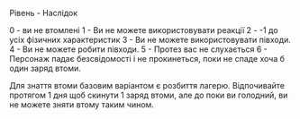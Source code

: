 Рівень - Наслідок

0 - ви не втомлені
1 - Ви не можете використовувати реакції
2 - -1 до усіх фізичних характеристик
3 - Ви не можете використовувати півходи.
4 - Ви не можете робити півходи.
5 - Протез вас не слухається
6 - Персонаж падає безсвідомості і не прокинеться, поки не спаде хоча б один заряд втоми.

Для знаття втоми базовим варіантом є розбиття лагерю. Відпочивайте протягом 1 дня щоб скинути 1 заряд втоми, але до поки ви голодний, ви не можете зняти втому таким чином.